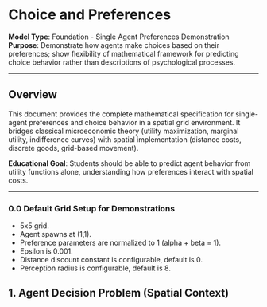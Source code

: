 # Choice and Preferences

**Model Type**: Foundation - Single Agent Preferences Demonstration  
**Purpose**: Demonstrate how agents make choices based on their preferences; show flexibility of mathematical framework for predicting choice behavior rather than descriptions of psychological processes.

---

## Overview

This document provides the complete mathematical specification for single-agent preferences and choice behavior in a spatial grid environment. It bridges classical microeconomic theory (utility maximization, marginal utility, indifference curves) with spatial implementation (distance costs, discrete goods, grid-based movement).

**Educational Goal**: Students should be able to predict agent behavior from utility functions alone, understanding how preferences interact with spatial costs.

---

### 0.0 Default Grid Setup for Demonstrations

  - 5x5 grid.
  - Agent spawns at (1,1).
  - Preference parameters are normalized to 1 (alpha + beta = 1).
  - Epsilon is 0.001.
  - Distance discount constant is configurable, default is 0.
  - Perception radius is configurable, default is 8.

  ## 1. Agent Decision Problem (Spatial Context)